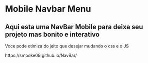 <h1>Mobile Navbar Menu</h1>
<h2>Aqui esta uma NavBar Mobile para deixa seu projeto mas bonito e interativo</h2>
<p>Voce pode otimiza do jeito que desejar mudando o css e o JS</p>


<p>https://smooke09.github.io/NavBar/</p>
